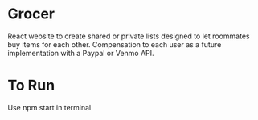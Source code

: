 # Grocer
React website to create shared or private lists designed to let roommates buy items for each other.
Compensation to each user as a future implementation with a Paypal or Venmo API.

# To Run
Use npm start in terminal

